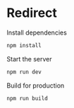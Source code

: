 # Redirect

Install dependencies

```bash
npm install
```

Start the server
```bash
npm run dev
```

Build for production
```bash
npm run build
```